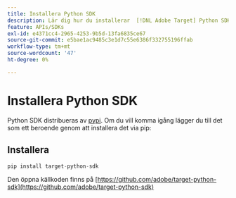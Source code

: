 ```yaml
---
title: Installera Python SDK
description: Lär dig hur du installerar  [!DNL Adobe Target] Python SDK.
feature: APIs/SDKs
exl-id: e4371cc4-2965-4253-9b5d-13fa6835ce67
source-git-commit: e5bae1ac9485c3e1d7c55e6386f332755196ffab
workflow-type: tm+mt
source-wordcount: '47'
ht-degree: 0%

---
```


# Installera Python SDK

Python SDK distribueras av [pypi](https://pypi.org/project/target-python-sdk). Om du vill komma igång lägger du till det som ett beroende genom att installera det via pip:

## Installera

```python {line-numbers="true"}
pip install target-python-sdk
```

Den öppna källkoden finns på [https://github.com/adobe/target-python-sdk](https://github.com/adobe/target-python-sdk)
